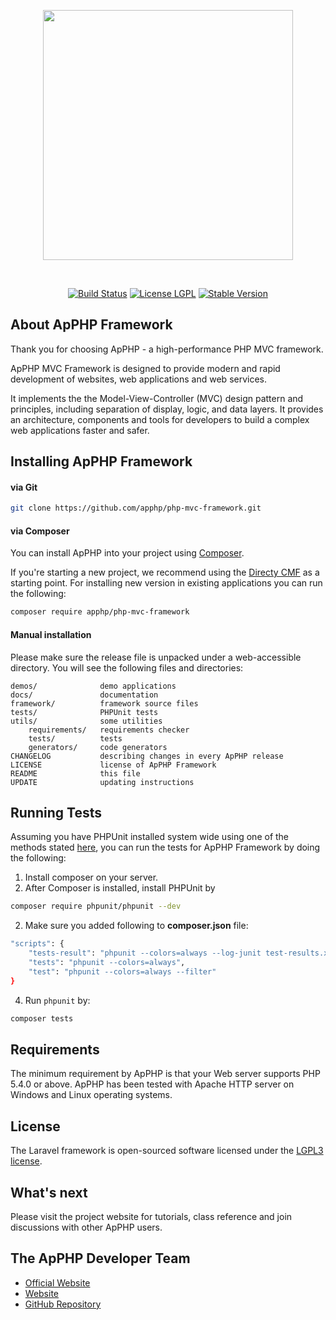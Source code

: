 <p align="center"><img src="http://apphpframework.com/images/light-logo.png" width="400"></p>
<br>

<p align="center">
<a href="https://github.com/apphp/php-mvc-framework"><img src="https://github.com/apphp/php-mvc-framework/workflows/build/badge.svg" alt="Build Status"></a>
<a href="https://opensource.org/licenses/lgpl-3.0.html"><img src="http://apphpframework.com/images/badges/license.svg" alt="License LGPL"></a>
<a href="http://apphpframework.com/"><img src="http://apphpframework.com/images/badges/stable.svg" alt="Stable Version"></a>
</p>

## About ApPHP Framework

Thank you for choosing ApPHP - a high-performance PHP MVC framework.

ApPHP MVC Framework is designed to provide modern and rapid development of websites, web applications and web services.

It implements the the Model-View-Controller (MVC) design pattern and principles, including separation of display, logic, 
and data layers. It provides an architecture, components and tools for developers to build a complex web applications 
faster and safer.

## Installing ApPHP Framework 

#### via Git

``` bash
git clone https://github.com/apphp/php-mvc-framework.git 
```

#### via Composer

You can install ApPHP into your project using [Composer](https://getcomposer.org).

If you're starting a new project, we recommend using the [Directy CMF](https://github.com/apphp/directy-cmf) as
a starting point. For installing new version in existing applications you can run the following:

``` bash
composer require apphp/php-mvc-framework
```

#### Manual installation

Please make sure the release file is unpacked under a web-accessible directory.
You will see the following files and directories:

    demos/              demo applications
    docs/               documentation
    framework/          framework source files
    tests/              PHPUnit tests
    utils/              some utilities
        requirements/   requirements checker
        tests/          tests
        generators/     code generators
    CHANGELOG           describing changes in every ApPHP release
    LICENSE             license of ApPHP Framework
    README              this file
    UPDATE              updating instructions

## Running Tests

Assuming you have PHPUnit installed system wide using one of the methods stated
[here](https://phpunit.de/manual/current/en/installation.html), you can run the
tests for ApPHP Framework by doing the following:

1. Install composer on your server.
2. After Composer is installed, install PHPUnit by
``` bash
composer require phpunit/phpunit --dev
```
2. Make sure you added following to <strong>composer.json</strong> file:
``` bash
"scripts": {
    "tests-result": "phpunit --colors=always --log-junit test-results.xml",
    "tests": "phpunit --colors=always",
    "test": "phpunit --colors=always --filter"
}
```
4. Run `phpunit` by:
``` bash
composer tests
```

## Requirements

The minimum requirement by ApPHP is that your Web server supports PHP 5.4.0 or
above. ApPHP has been tested with Apache HTTP server on Windows and Linux
operating systems.

## License

The Laravel framework is open-sourced software licensed under the [LGPL3 license](https://opensource.org/licenses/lgpl-3.0.html).

## What's next

Please visit the project website for tutorials, class reference and join discussions with other ApPHP users.

## The ApPHP Developer Team

- [Official Website](http://www.apphpframework.com)
- [Website](https://www.apphp.com/php-framework/)
- [GitHub Repository](https://github.com/apphp/php-mvc-framework)